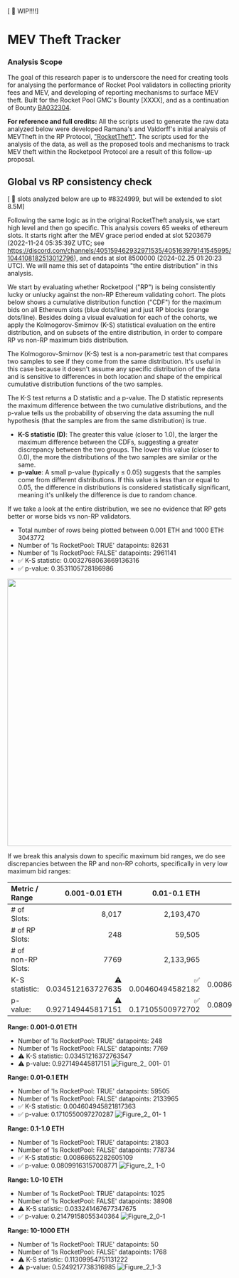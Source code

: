 [ :arrows_counterclockwise: WIP!!!!]

# MEV Theft Tracker

### Analysis Scope
The goal of this research paper is to underscore the need for creating tools for analysing the performance of Rocket Pool validators in collecting priority fees and MEV, and developing of reporting mechanisms to surface MEV theft. Built for the Rocket Pool GMC's Bounty [XXXX], and as a continuation of Bounty [BA032304](https://dao.rocketpool.net/t/july-2023-gmc-call-for-bounty-applications-deadline-is-july-15th/1936/6).

**For reference and full credits:** All the scripts used to generate the raw data analyzed below were developed Ramana's and Valdorff's initial analysis of MEVTheft in the RP Protocol,  ["RocketTheft"](https://github.com/xrchz/rockettheft). The scripts used for the analysis of the data, as well as the proposed tools and mechanisms to track MEV theft within the Rocketpool Protocol are a result of this follow-up proposal. 

## Global vs RP consistency check 
[ :arrows_counterclockwise: slots analyzed below are up to #8324999, but will be extended to slot 8.5M]

Following the same logic as in the original RocketTheft analysis, we start high level and then go specific. This analysis covers 65 weeks of ethereum slots. It starts right after the MEV grace period ended at slot 5203679 (2022-11-24 05:35:39Z UTC; see https://discord.com/channels/405159462932971535/405163979141545995/1044108182513012796), and ends at slot 8500000 (2024-02.25 01:20:23 UTC). We will name this set of datapoints "the entire distribution" in this analysis. 

We start by evaluating whether Rocketpool ("RP") is being consistently lucky or unlucky against the non-RP Ethereum validating cohort. The plots below shows a cumulative distribution function ("CDF") for the maximum bids on all Ethereum slots (blue dots/line) and just RP blocks (orange dots/line).  Besides doing a visual evaluation for each of the cohorts, we apply the Kolmogorov-Smirnov (K-S) statistical evaluation on the entire distribution, and on subsets of the entire distribution, in order to compare RP vs non-RP maximum bids distribution.

The Kolmogorov-Smirnov (K-S) test is a non-parametric test that compares two samples to see if they come from the same distribution. It's useful in this case because it doesn't assume any specific distribution of the data and is sensitive to differences in both location and shape of the empirical cumulative distribution functions of the two samples.

The K-S test returns a D statistic and a p-value. The D statistic represents the maximum difference between the two cumulative distributions, and the p-value tells us the probability of observing the data assuming the null hypothesis (that the samples are from the same distribution) is true. 

* **K-S statistic (D)**: The greater this value (closer to 1.0), the larger the maximum difference between the CDFs, suggesting a greater discrepancy between the two groups. The lower this value (closer to 0.0), the more the distributions of the two samples are similar or the same.
* **p-value**: A small p-value (typically ≤ 0.05) suggests that the samples come from different distributions. If this value is less than or equal to 0.05, the difference in distributions is considered statistically significant, meaning it's unlikely the difference is due to random chance.

If we take a look at the entire distribution, we see no evidence that RP gets better or worse bids vs non-RP validators.
* Total number of rows being plotted between 0.001 ETH and 1000 ETH: 3043772
* Number of 'Is RocketPool: TRUE' datapoints: 82631
* Number of 'Is RocketPool: FALSE' datapoints: 2961141
* :white_check_mark: K-S statistic: 0.0032768063669136316
* :white_check_mark: p-value: 0.3531105728186986

<img src="https://github.com/ArtDemocrat/MEVTheftTracker/assets/137831205/8d7cb61d-3877-4992-8ddb-f34933801e6c" width="1000" height="600" img align="center">

If we break this analysis down to specific maximum bid ranges, we do see discrepancies between the RP and non-RP cohorts, specifically in very low maximum bid ranges:

| **Metric / Range** | **0.001-0.01 ETH**            | **0.01-0.1 ETH**                    | **0.1-1 ETH**    | **1-10 ETH**     | **10-1000 ETH**  |
|     :---           |     ---:                      |     ---:                            |     ---:         |     ---:         |     ---:         |
| # of Slots:        | 8,017                         | 2,193,470                           | 800,537          | 39,933           | 1,818            |
| # of RP Slots:     | 248                           | 59,505                              | 21,803           | 1,025            | 50               |
| # of non-RP Slots: | 7769                          | 2,133,965                           | 778,734          | 38,908           | 1,768            |
| K-S statistic:     | :warning: 0.034512163727635   | :white_check_mark: 0.00460494582182 | 0.00868652282605 | 0.03324146767735 | 0.11309954751131 |
| p-value:           | :warning: 0.927149445817151   | :white_check_mark: 0.17105500972702 | 0.08099163157009 | 0.21479158055340 | 0.52492177383170 |

**Range: 0.001-0.01 ETH**
* Number of 'Is RocketPool: TRUE' datapoints: 248
* Number of 'Is RocketPool: FALSE' datapoints: 7769
* :warning: K-S statistic: 0.03451216372763547
* :warning: p-value: 0.927149445817151
![Figure_2_ 001- 01](https://github.com/ArtDemocrat/MEVTheftTracker/assets/137831205/f8bcef00-f5ec-4aff-915b-51f55420808a)

**Range: 0.01-0.1 ETH**
* Number of 'Is RocketPool: TRUE' datapoints: 59505
* Number of 'Is RocketPool: FALSE' datapoints: 2133965
* :white_check_mark: K-S statistic: 0.004604945821817363
* :white_check_mark: p-value: 0.1710550097270287
![Figure_2_ 01- 1](https://github.com/ArtDemocrat/MEVTheftTracker/assets/137831205/95c6fbba-032f-4bdf-8fdd-f86aa4dd3392)

**Range: 0.1-1.0 ETH**
* Number of 'Is RocketPool: TRUE' datapoints: 21803
* Number of 'Is RocketPool: FALSE' datapoints: 778734
* :white_check_mark: K-S statistic: 0.00868652282605109
* :white_check_mark: p-value: 0.08099163157008771
![Figure_2_ 1-0](https://github.com/ArtDemocrat/MEVTheftTracker/assets/137831205/78998236-9256-48ef-aebb-24349fa80fef)

**Range: 1.0-10 ETH**
* Number of 'Is RocketPool: TRUE' datapoints: 1025
* Number of 'Is RocketPool: FALSE' datapoints: 38908
* :warning: K-S statistic: 0.033241467677347675
* :white_check_mark: p-value: 0.21479158055340364
![Figure_2_0-1](https://github.com/ArtDemocrat/MEVTheftTracker/assets/137831205/6f055d98-f9a0-4427-8b90-02b6d7715c79)

**Range: 10-1000 ETH**
* Number of 'Is RocketPool: TRUE' datapoints: 50
* Number of 'Is RocketPool: FALSE' datapoints: 1768
* :warning: K-S statistic: 0.11309954751131222
* :warning: p-value: 0.5249217738316985
![Figure_2_1-3](https://github.com/ArtDemocrat/MEVTheftTracker/assets/137831205/c300fec4-0388-4fef-acc4-b89249b3ad9f)

